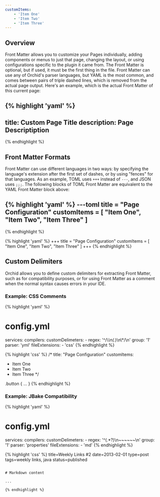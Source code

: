 ```yaml
---
customItems:
    - 'Item One'
    - 'Item Two'
    - 'Item Three'
---
```


## Overview

Front Matter allows you to customize your Pages individually, adding components or menus to just that page, changing the
layout, or using configurations specific to the plugin it came from. The Front Matter is optional, but if used, it must
be the first thing in the file. Front Matter can use any of Orchid's parser languages, but YAML is the most common, and 
comes between pairs of triple dashed lines, which is removed from the actual page output. Here's an example, which is 
the actual Front Matter of this current page:

{% highlight 'yaml' %}
---
title: Custom Page Title
description: Page Descriptiption
---
{% endhighlight %}

## Front Matter Formats

Front Matter can use different languages in two ways: by specifying the language's extension after the first set of 
dashes, or by using "fences" for that languages. As an example, TOML uses `+++` instead of `---`, and JSON uses `;;;`. 
The following blocks of TOML Front Matter are equivalent to the YAML Front Matter block above:

{% highlight 'yaml' %}
---toml
title = "Page Configuration"
customItems = [
  "Item One",
  "Item Two",
  "Item Three"
]
---
{% endhighlight %}

{% highlight 'yaml' %}
+++
title = "Page Configuration"
customItems = [
  "Item One",
  "Item Two",
  "Item Three"
]
+++
{% endhighlight %}

## Custom Delimiters

Orchid allows you to define custom delimiters for extracting Front Matter, such as for compatibility purposes, or for 
using Front Matter as a comment when the normal syntax causes errors in your IDE.

### Example: CSS Comments

{% highlight 'yaml' %}
# config.yml
services:
  compilers:
    customDelimeters:
      - regex: '^/\\*\n(.*)\n\\*/\n'
        group: '1'
        parser: 'yml'
        fileExtensions:
          - 'css'
{% endhighlight %}

{% highlight 'css' %}
/*
title: "Page Configuration"
customItems: 
  - Item One
  - Item Two
  - Item Three
*/

.button {
  ...
}
{% endhighlight %}

### Example: JBake Compatibility

{% highlight 'yaml' %}
# config.yml
services:
  compilers:
    customDelimeters:
      - regex: '^(.*?)\n~~~~~~\n'
        group: '1'
        parser: 'properties'
        fileExtensions:
          - 'md'
{% endhighlight %}

{% highlight 'css' %}
title=Weekly Links #2
date=2013-02-01
type=post
tags=weekly links, java
status=published
~~~~~~

# Markdown content

...

{% endhighlight %}

